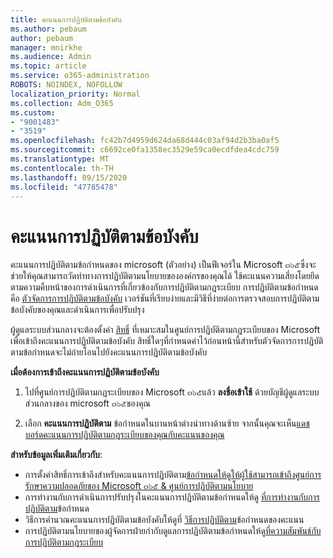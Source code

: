 ```yaml
---
title: คะแนนการปฏิบัติตามข้อบังคับ
ms.author: pebaum
author: pebaum
manager: mnirkhe
ms.audience: Admin
ms.topic: article
ms.service: o365-administration
ROBOTS: NOINDEX, NOFOLLOW
localization_priority: Normal
ms.collection: Adm_O365
ms.custom:
- "9001483"
- "3519"
ms.openlocfilehash: fc42b7d4959d624da68d444c03af94d2b3ba0af5
ms.sourcegitcommit: c6692ce0fa1358ec3529e59ca0ecdfdea4cdc759
ms.translationtype: MT
ms.contentlocale: th-TH
ms.lasthandoff: 09/15/2020
ms.locfileid: "47785478"
---
```

# <a name="compliance-score"></a>คะแนนการปฏิบัติตามข้อบังคับ

คะแนนการปฏิบัติตามข้อกำหนดของ microsoft (ตัวอย่าง) เป็นฟีเจอร์ใน Microsoft ๓๖๕ซึ่งจะช่วยให้คุณสามารถวัดท่าทางการปฏิบัติตามนโยบายขององค์กรของคุณได้ ใช้คะแนนความเสี่ยงโดยยึดตามความคืบหน้าของการดำเนินการที่เกี่ยวข้องกับการปฏิบัติตามกฎระเบียบ   การปฏิบัติตามข้อกำหนดคือ [ตัวจัดการการปฏิบัติตามข้อบังคับ](https://docs.microsoft.com/microsoft-365/compliance/compliance-manager-overview) เวอร์ชันที่เรียบง่ายและมีวิธีที่ง่ายต่อการตรวจสอบการปฏิบัติตามข้อบังคับของคุณและดำเนินการเพื่อปรับปรุง 

ผู้ดูแลระบบส่วนกลางจะต้องตั้งค่า [สิทธิ์](https://docs.microsoft.com/microsoft-365/security/office-365-security/permissions-in-the-security-and-compliance-center) ที่เหมาะสมในศูนย์การปฏิบัติตามกฎระเบียบของ Microsoft เพื่อเข้าถึงคะแนนการปฏิบัติตามข้อบังคับ  สิทธิ์ใดๆที่กำหนดค่าไว้ก่อนหน้านี้สำหรับตัวจัดการการปฏิบัติตามข้อกำหนดจะไม่ถ่ายโอนไปยังคะแนนการปฏิบัติตามข้อบังคับ

**เมื่อต้องการเข้าถึงคะแนนการปฏิบัติตามข้อบังคับ**

1. ไปที่ศูนย์การปฏิบัติตามกฎระเบียบของ Microsoft ๓๖๕แล้ว **ลงชื่อเข้าใช้** ด้วยบัญชีผู้ดูแลระบบส่วนกลางของ microsoft ๓๖๕ของคุณ

2. เลือก **คะแนนการปฏิบัติตาม** ข้อกำหนดในบานหน้าต่างนำทางด้านซ้าย จากนั้นคุณจะเห็น[แดชบอร์ดคะแนนการปฏิบัติตามกฎระเบียบของคุณกับคะแนนของคุณ](https://docs.microsoft.com/microsoft-365/compliance/compliance-score-setup#understand-the-compliance-score-dashboard)
 

**สำหรับข้อมูลเพิ่มเติมเกี่ยวกับ**:

- การตั้งค่าสิทธิ์การเข้าถึงสำหรับคะแนนการปฏิบัติตาม[ข้อกำหนดให้ดูให้ผู้ใช้สามารถเข้าถึงศูนย์การรักษาความปลอดภัยของ Microsoft ๓๖๕ & ศูนย์การปฏิบัติตามนโยบาย](https://docs.microsoft.com/microsoft-365/security/office-365-security/grant-access-to-the-security-and-compliance-center)
- การทำงานกับการดำเนินการปรับปรุงในคะแนนการปฏิบัติตามข้อกำหนดให้ดู  [ที่การทำงานกับการปฏิบัติตาม](https://docs.microsoft.com/microsoft-365/compliance/working-with-compliance-score)ข้อกำหนด
- วิธีการคำนวณคะแนนการปฏิบัติตามข้อบังคับให้ดูที่ [วิธีการปฏิบัติตาม](https://docs.microsoft.com/microsoft-365/compliance/compliance-score-methodology)ข้อกำหนดของคะแนน
- การปฏิบัติตามนโยบายของผู้จัดการฝ่ายกำกับดูแลการปฏิบัติตามข้อกำหนดให้ดู[ที่ความสัมพันธ์กับการปฏิบัติตามกฎระเบียบ](https://docs.microsoft.com/microsoft-365/compliance/compliance-score#relationship-to-compliance-manager)

